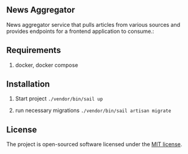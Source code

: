 ## News Aggregator

News aggregator service that pulls articles from various sources and provides endpoints for a frontend application to consume.:

## Requirements
1. docker, docker compose

## Installation
1. Start project 
`./vendor/bin/sail up`

2. run necessary migrations 
`./vendor/bin/sail artisan migrate`

## License

The project is open-sourced software licensed under the [MIT license](https://opensource.org/licenses/MIT).
